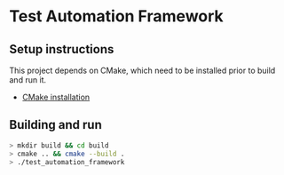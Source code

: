 # Test Automation Framework

## Setup instructions

This project depends on CMake, which need to be installed prior to build and run it.
* [CMake installation](https://cmake.org/install/)



## Building and run

``` bash
> mkdir build && cd build
> cmake .. && cmake --build .
> ./test_automation_framework
```
